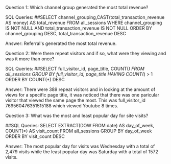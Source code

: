 Question 1: Which channel group generated the most total revenue?

SQL Queries:
##SELECT channel_grouping,CAST(total_transaction_revenue AS money) AS total_revenue
FROM all_sessions
WHERE channel_grouping IS NOT NULL
AND total_transaction_revenue IS NOT NULL
ORDER BY channel_grouping DESC, total_transaction_revenue DESC 
  


Answer: Referral's generated the most total revenue.



Question 2: Were there repeat visitors and if so, what were they viewing and was it more than once? 

SQL Queries:
##SELECT full_visitor_id, page_title, COUNT(*)
FROM all_sessions
GROUP BY full_visitor_id, page_title
HAVING COUNT(*) > 1
ORDER BY COUNT(*) DESC



Answer: There were 389 repeat visitors and in looking at the amount of views for a specific page title, it was noticed that there was one paricular visitor that viewed the same page the most. This was full_visitor_id 769560476351515188 which viewed Youtube 8 times. 


Question 3: What was the most and least popular day for site visits?

##SQL Queries:
SELECT EXTRACT(DOW FROM date) AS day_of_week, COUNT(*) AS visit_count
FROM all_sessions
GROUP BY day_of_week
ORDER BY visit_count DESC



Answer: The most popular day for visits was Wednesday with a total of 2,479 visits while the least popular day was Saturday with a total of 1572 visits.




